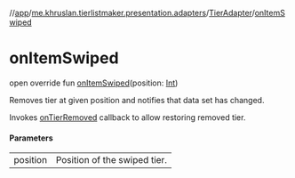 //[app](../../../index.md)/[me.khruslan.tierlistmaker.presentation.adapters](../index.md)/[TierAdapter](index.md)/[onItemSwiped](on-item-swiped.md)

# onItemSwiped

open override fun [onItemSwiped](on-item-swiped.md)(position: [Int](https://kotlinlang.org/api/latest/jvm/stdlib/kotlin/-int/index.html))

Removes tier at given position and notifies that data set has changed.

Invokes [onTierRemoved](on-tier-removed.md) callback to allow restoring removed tier.

#### Parameters

| | |
|---|---|
| position | Position of the swiped tier. |
